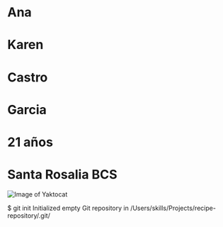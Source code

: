 # Ana  
# Karen 
# Castro
# Garcia
# 21 años
# Santa Rosalia BCS

![Image of Yaktocat](https://octodex.github.com/images/yaktocat.png)

$ git init
Initialized empty Git repository in /Users/skills/Projects/recipe-repository/.git/

